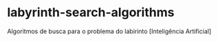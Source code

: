 # labyrinth-search-algorithms
Algoritmos de busca para o problema do labirinto [Inteligência Artificial]
